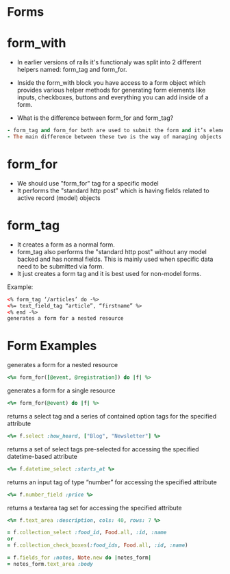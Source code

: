 # Forms

# form_with
- In earlier versions of rails it's functionaly was split into 2 different helpers named: form_tag and form_for.
- Inside the form_with block you have access to a form object which provides various helper methods for generating form elements like inputs, checkboxes, buttons and everything you can add inside of a form.




- What is the difference between form_for and form_tag?
```ruby
- form_tag and form_for both are used to submit the form and it’s elements.
- The main difference between these two is the way of managing objects related to that particular model is different.
```
# form_for
- We should use "form_for" tag for a specific model
- It performs the "standard http post" which is having fields related to active record (model) objects

# form_tag
- It creates a form as a normal form.
- form_tag also performs the "standard http post" without any model backed and has normal fields. This is mainly used when specific data need to be submitted via form.
- It just creates a form tag and it is best used for non-model forms.

Example:
```html
<% form_tag ‘/articles’ do -%>
<%= text_field_tag “article”, “firstname” %>
<% end -%>
generates a form for a nested resource
```

# Form Examples

generates a form for a nested resource
```ruby
<%= form_for([@event, @registration]) do |f| %>
```

generates a form for a single resource
```ruby
<%= form_for(@event) do |f| %>
```

returns a select tag and a series of contained option tags for the specified attribute
```ruby
<%= f.select :how_heard, ["Blog", "Newsletter"] %>
```

returns a set of select tags pre-selected for accessing the specified datetime-based attribute
```ruby
<%= f.datetime_select :starts_at %>
```

returns an input tag of type “number” for accessing the specified attribute
```ruby
<%= f.number_field :price %>
```

returns a textarea tag set for accessing the specified attribute
```ruby
<%= f.text_area :description, cols: 40, rows: 7 %>
```

```ruby
= f.collection_select :food_id, Food.all, :id, :name
or
= f.collection_check_boxes(:food_ids, Food.all, :id, :name)
```

```ruby
= f.fields_for :notes, Note.new do |notes_form|
= notes_form.text_area :body
```
